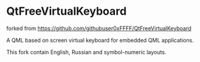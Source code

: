 # QtFreeVirtualKeyboard
forked from https://github.com/githubuser0xFFFF/QtFreeVirtualKeyboard

A QML based on screen virtual keyboard for embedded QML applications.

This fork contain English, Russian and symbol-numeric layouts.
